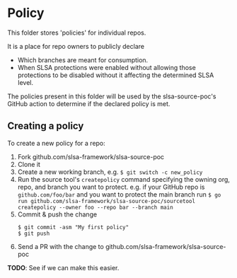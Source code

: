 # Policy

This folder stores 'policies' for individual repos.

It is a place for repo owners to publicly declare

* Which branches are meant for consumption.
* When SLSA protections were enabled without allowing
  those protections to be disabled without it affecting the
  determined SLSA level.

The policies present in this folder will be used by the
slsa-source-poc's GitHub action to determine if the
declared policy is met.

## Creating a policy

To create a new policy for a repo:

1. Fork github.com/slsa-framework/slsa-source-poc
2. Clone it
3. Create a new working branch, e.g.
   `$ git switch -c new_policy`
4. Run the source tool's `createpolicy` command specifying the owning org, repo, and branch you want to protect.
   e.g. if your GitHub repo is `github.com/foo/bar` and you want to protect the main branch run
   `$ go run github.com/slsa-framework/slsa-source-poc/sourcetool createpolicy --owner foo --repo bar --branch main`
5. Commit & push the change
   ```
   $ git commit -asm "My first policy"
   $ git push
   ```
6. Send a PR with the change to github.com/slsa-framework/slsa-source-poc

**TODO**: See if we can make this easier.
